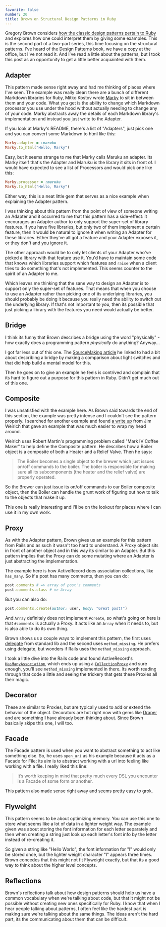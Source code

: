 ```yaml
---
favorite: false
number: 20
title: Brown on Structural Design Patterns in Ruby
---
```


Gregory Brown considers [how the classic design patterns pertain to
Ruby](/rotten.html#13) and explores how one could interpret them by giving some
examples. This is the second part of a two-part series, this time focusing on
the structural patterns.  I've heard of the [Design Patterns][patterns_book]
book, we have a copy at the office, but I've not read it. And I've read a little
about the patterns, but I took this post as an opportunity to get a little
better acquainted with them.

## Adapter

This pattern made sense right away and had me thinking of places where I've
seen. The example was really clear: there are a bunch of different Markdown
libraries for Ruby, Mitko Kostov wrote [Marky][marky] to sit in between them and
your code. What you get is the ability to change which Markdown processor you
use under the hood without actually needing to change any of your code. Marky
abstracts away the details of each Markdown library's implementation and instead
you just write to the Adapter.

If you look at Marky's README, there's a list of "Adapters", just pick one and
you can convert some Markdown to html like this:

```ruby
Marky.adapter = :maruku
Marky.to_html("Hello, Marky")
```

Easy, but it seems strange to me that Marky calls Maruku an adapter. Its Marky
itself that's the Adapter and Maruku is the library it sits in front of. I would
have expected to see a list of Processors and would pick one like this:

```ruby
Marky.processor = :maruku
Marky.to_html("Hello, Marky")
```

Either way, this is a neat little gem that serves as a nice example when
explaining the Adapter pattern.

I was thinking about this pattern from the point of view of someone writing an
Adapter and it occurred to me that this pattern has a side-effect: it encourages
an Adapter author to only support the super-set of library features. If you have
five libraries, but only two of them implement a certain feature, then it would
be natural to ignore it when writing an Adapter for these libraries. Either
they've all got a feature and your Adapter exposes it, or they don't and you
ignore it.

The other approach would be to only let clients of your Adapter who've picked a
library with that feature use it. You'd have to maintain some code that knows
which libraries support which features and `raise` when a client tries to do
something that's not implemented. This seems counter to the spirit of an Adapter
to me.

Which leaves me thinking that the sane way to design an Adapter is to support
only the super-set of features. That means that when you choose to use an
Adapter rather than picking one of its underlying libraries, you should probably
be doing it because you really need the ability to switch out the underlying
library. If that's not important to you, then its possible that just picking a
library with the features you need would actually be better.

## Bridge

I think its funny that Brown describes a bridge using the word "physically" -
how exactly does a programming pattern *physically* do anything? Anyway...

I got far less out of this one. The [SourceMaking article][bridge_post] he
linked to had a bit about describing a bridge by making a comparison about light
switches and that did help build a mental model for this.

Then he goes on to give an example he feels is contrived and complain that its
hard to figure out a purpose for this pattern in Ruby. Didn't get much out of
this one.

## Composite

I was unsatisfied with the example here. As Brown said towards the end of this
section, the example was pretty intense and I couldn't see the pattern properly.
I searched for another example and found [a write up](/rotten.html#14) from Jim
Weirich that gave an example that was much easier to wrap my head around.

Weirich uses Robert Martin's programming problem called "Mark IV Coffee Maker"
to help define the Composite pattern. He describes how a Boiler object is a
composite of both a Heater and a Relief Valve. Then he says:

> The Boiler becomes a single object to the brewer which just issues on/off
> commands to the boiler. The boiler is responsible for making sure all its
> subcomponents (the heater and the relief valve) are properly operated.

So the Brewer can just issue its on/off commands to our Boiler composite object,
then the Boiler can handle the grunt work of figuring out how to talk to the
objects that make it up.

This one is really interesting and I'll be on the lookout for places where I can
use it in my own work.

## Proxy

As with the Adapter pattern, Brown gives us an example for this pattern from
Rails and as such it wasn't too hard to understand. A Proxy object sits in front
of another object and in this way its similar to an Adapter. But this pattern
implies that the Proxy can do some mutating where an Adapter is just abstracting
the implementation.

The example here is how ActiveRecord does association collections, like
`has_many`. So if a post has many comments, then you can do:

```ruby
post.comments # => array of post's comments
post.comments.class # => Array
```

But you can also do:

```ruby
post.comments.create(author: user, body: "Great post!")
```

And `Array` definitely does not implement `#create`, so what's going on here is
that `#comments` is actually a Proxy. It acts like an `Array` when it needs to,
but is also able to do its own thing.

Brown shows us a couple ways to implement this pattern, the first uses
[delegate][delegator] from standard lib and the second uses `method_missing`. He
prefers using delegate, but wonders if Rails uses the `method_missing` approach.

I took a little dive into the Rails code and found ActiveRecord's
[`HasManyAssociation`][has_many], which ends up using a
[`CollectionProxy`][proxy] and sure enough, you'll see `method_missing`
implemented in there. Its worth reading through that code a little and seeing
the trickery that gets these Proxies all their magic.

## Decorator

These are similar to Proxies, but are typically used to add or extend the
behavior of the object. Decorators are hot right now with gems like
[Draper][draper] and are something I have already been thinking about. Since
Brown basically skips this one, I will too.

## Facade

The Facade pattern is used when you want to abstract something to act like
something else. So, he uses `open_uri` as his example because it acts as a
Facade for File; its aim is to abstract working with a url into feeling like
working with a file. I really liked this line:

> It’s worth keeping in mind that pretty much every DSL you encounter is a
> Facade of some form or another.

This pattern also made sense right away and seems pretty easy to grok.

## Flyweight

This pattern seems to be about optimizing memory. You can use this one to store
what seems like a lot of data in a lighter weight way. The example given was
about storing the font information for each letter separately and then when
creating a string just look up each letter's font info by the letter instead of
re-creating it.

So given a string like "Hello World", the font information for "l" would only be
stored once, but the lighter weight character "l" appears three times. Brown
concedes that this might not fit Flyweight exactly, but that its a good way to
think about the higher level concepts.

## Reflections

Brown's reflections talk about how design patterns should help us have a common
vocabulary when we're talking about code, but that it might not be possible
without creating new ones specifically for Ruby. I know that when I hear people
talking about patterns, I often feel like the hardest part is making sure we're
talking about the same things. The ideas aren't the hard part, its the
communicating about them that can be difficult.

[patterns_book]: http://www.amazon.com/Design-Patterns-Elements-Reusable-Object-Oriented/dp/0201633612
[marky]: https://github.com/mytrile/marky
[bridge_post]: http://sourcemaking.com/design_patterns/bridge
[delegator]: http://www.ruby-doc.org/stdlib-1.9.3/libdoc/delegate/rdoc/Delegator.html
[has_many]: https://github.com/rails/rails/blob/master/activerecord/lib/active_record/associations/has_many_association.rb
[proxy]: https://github.com/rails/rails/blob/master/activerecord/lib/active_record/associations/collection_proxy.rb
[draper]: https://github.com/jcasimir/draper
